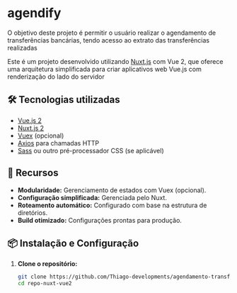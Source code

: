 # agendify

O objetivo deste projeto é permitir o usuário realizar o agendamento de transferências bancárias, tendo acesso ao extrato das transferências realizadas

Este é um projeto desenvolvido utilizando [Nuxt.js](https://nuxtjs.org) com Vue 2, que oferece uma arquitetura simplificada para criar aplicativos web Vue.js com renderização do lado do servidor

## 🛠️ Tecnologias utilizadas

- [Vue.js 2](https://vuejs.org/)
- [Nuxt.js 2](https://nuxtjs.org/)
- [Vuex](https://vuex.vuejs.org/) (opcional)
- [Axios](https://axios-http.com/) para chamadas HTTP
- [Sass](https://sass-lang.com/) ou outro pré-processador CSS (se aplicável)

## 🚀 Recursos

- **Modularidade:** Gerenciamento de estados com Vuex (opcional).
- **Configuração simplificada:** Gerenciada pelo Nuxt.
- **Roteamento automático:** Configurado com base na estrutura de diretórios.
- **Build otimizado:** Configurações prontas para produção.

## 📦 Instalação e Configuração

1. **Clone o repositório:**

   ```bash
   git clone https://github.com/Thiago-developments/agendamento-transferencias-front
   cd repo-nuxt-vue2
   ```
